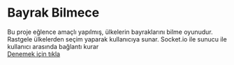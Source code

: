 # Bayrak Bilmece
Bu proje eğlence amaçlı yapılmış, ülkelerin bayraklarını bilme oyunudur.
Rastgele ülkelerden seçim yaparak kullanıcıya sunar.
Socket.io ile sunucu ile kullanıcı arasında bağlantı kurar
<br>
[Denemek için tıkla](https://bayrak-bilmece.onrender.com/)
